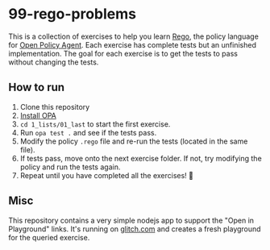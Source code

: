 # 99-rego-problems

This is a collection of exercises to help you learn [Rego](https://www.openpolicyagent.org/docs/latest/#rego), the policy language for [Open Policy Agent](https://www.openpolicyagent.org). Each exercise has complete tests but an unfinished implementation. The goal for each exercise is to get the tests to pass without changing the tests.

## How to run

1. Clone this repository
1. [Install OPA](https://www.openpolicyagent.org/docs/latest/#running-opa)
1. `cd 1_lists/01_last` to start the first exercise.
1. Run `opa test .` and see if the tests pass.
1. Modify the policy `.rego` file and re-run the tests (located in the same file).
1. If tests pass, move onto the next exercise folder. If not, try modifying the policy and run the tests again.
1. Repeat until you have completed all the exercises! 🎉

## Misc

This repository contains a very simple nodejs app to support the "Open in Playground" links.
It's running on [glitch.com](https://glitch.com) and creates a fresh playground for the queried exercise.
